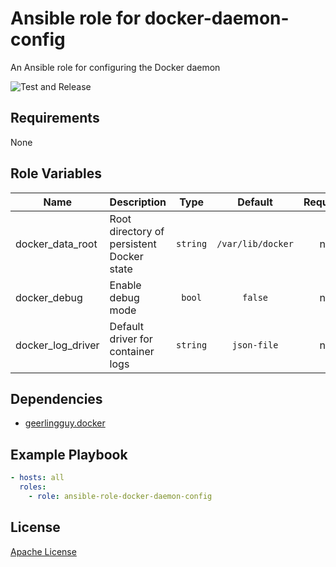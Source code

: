 Ansible role for docker-daemon-config
==================================

An Ansible role for configuring the Docker daemon

![Test and Release](https://github.com/mongodb-ansible-roles/ansible-role-docker-daemon-config/workflows/Test%20and%20Release/badge.svg)

Requirements
------------

None

Role Variables
--------------

| Name | Description | Type | Default | Required |
|------|-------------|:----:|:-------:|:--------:|
| docker_data_root | Root directory of persistent Docker state | `string` | `/var/lib/docker` | no |
| docker_debug | Enable debug mode | `bool` | `false` | no |
| docker_log_driver | Default driver for container logs | `string` | `json-file` | no |

Dependencies
------------

- [geerlingguy.docker](https://galaxy.ansible.com/geerlingguy/docker)

Example Playbook
----------------

```yaml
- hosts: all
  roles:
    - role: ansible-role-docker-daemon-config
```

License
-------

[Apache License](LICENSE)
